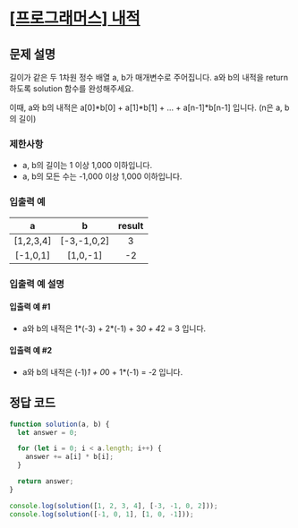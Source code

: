 # [\[프로그래머스\] 내적](https://programmers.co.kr/learn/courses/30/lessons/70128?language=java)

## 문제 설명
길이가 같은 두 1차원 정수 배열 a, b가 매개변수로 주어집니다. a와 b의 내적을 return 하도록 solution 함수를 완성해주세요.

이때, a와 b의 내적은 a[0]*b[0] + a[1]*b[1] + ... + a[n-1]*b[n-1] 입니다. (n은 a, b의 길이)

### 제한사항
- a, b의 길이는 1 이상 1,000 이하입니다.
- a, b의 모든 수는 -1,000 이상 1,000 이하입니다.

### 입출력 예
a | b | result
:---: | :---: | :---:
[1,2,3,4] | [-3,-1,0,2] | 3
[-1,0,1] | [1,0,-1] | -2

### 입출력 예 설명

#### 입출력 예 #1
- a와 b의 내적은 1*(-3) + 2*(-1) + 3*0 + 4*2 = 3 입니다.
#### 입출력 예 #2
- a와 b의 내적은 (-1)*1 + 0*0 + 1*(-1) = -2 입니다.

## 정답 코드
```javascript
function solution(a, b) {
  let answer = 0;

  for (let i = 0; i < a.length; i++) {
    answer += a[i] * b[i];
  }

  return answer;
}

console.log(solution([1, 2, 3, 4], [-3, -1, 0, 2]));
console.log(solution([-1, 0, 1], [1, 0, -1]));

```
